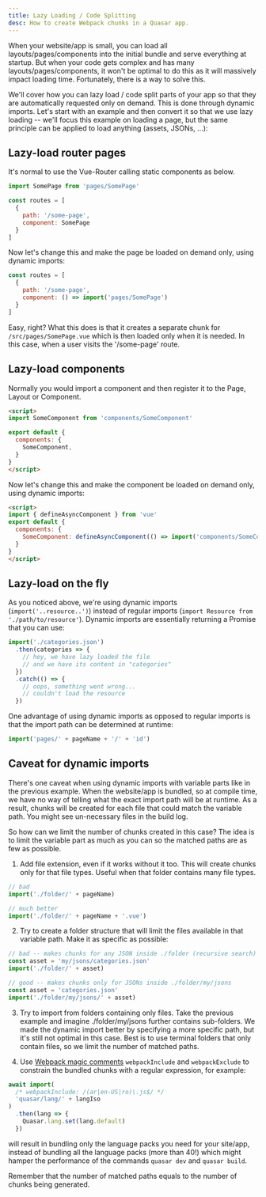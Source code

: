 ```yaml
---
title: Lazy Loading / Code Splitting
desc: How to create Webpack chunks in a Quasar app.
---
```

When your website/app is small, you can load all layouts/pages/components into the initial bundle and serve everything at startup. But when your code gets complex and has many layouts/pages/components, it won't be optimal to do this as it will massively impact loading time. Fortunately, there is a way to solve this.

We'll cover how you can lazy load / code split parts of your app so that they are automatically requested only on demand. This is done through dynamic imports. Let's start with an example and then convert it so that we use lazy loading -- we'll focus this example on loading a page, but the same principle can be applied to load anything (assets, JSONs, ...):

## Lazy-load router pages
It's normal to use the Vue-Router calling static components as below.
```js
import SomePage from 'pages/SomePage'

const routes = [
  {
    path: '/some-page',
    component: SomePage
  }
]
```

Now let's change this and make the page be loaded on demand only, using dynamic imports:
```js
const routes = [
  {
    path: '/some-page',
    component: () => import('pages/SomePage')
  }
]
```

Easy, right? What this does is that it creates a separate chunk for `/src/pages/SomePage.vue` which is then loaded only when it is needed. In this case, when a user visits the '/some-page' route.

## Lazy-load components
Normally you would import a component and then register it to the Page, Layout or Component.

```html
<script>
import SomeComponent from 'components/SomeComponent'

export default {
  components: {
    SomeComponent,
  }
}
</script>
```

Now let's change this and make the component be loaded on demand only, using dynamic imports:
```html
<script>
import { defineAsyncComponent } from 'vue'
export default {
  components: {
    SomeComponent: defineAsyncComponent(() => import('components/SomeComponent')),
  }
}
</script>
```

## Lazy-load on the fly
As you noticed above, we're using dynamic imports (`import('..resource..')`) instead of regular imports (`import Resource from './path/to/resource'`). Dynamic imports are essentially returning a Promise that you can use:

```js
import('./categories.json')
  .then(categories => {
    // hey, we have lazy loaded the file
    // and we have its content in "categories"
  })
  .catch(() => {
    // oops, something went wrong...
    // couldn't load the resource
  })
```

One advantage of using dynamic imports as opposed to regular imports is that the import path can be determined at runtime:

```js
import('pages/' + pageName + '/' + 'id')
```

## Caveat for dynamic imports
There's one caveat when using dynamic imports with variable parts like in the previous example. When the website/app is bundled, so at compile time, we have no way of telling what the exact import path will be at runtime. As a result, chunks will be created for each file that could match the variable path. You might see un-necessary files in the build log.

So how can we limit the number of chunks created in this case? The idea is to limit the variable part as much as you can so the matched paths are as few as possible.
1. Add file extension, even if it works without it too. This will create chunks only for that file types. Useful when that folder contains many file types.
  ```js
  // bad
  import('./folder/' + pageName)

  // much better
  import('./folder/' + pageName + '.vue')
  ```
2. Try to create a folder structure that will limit the files available in that variable path. Make it as specific as possible:
  ```js
  // bad -- makes chunks for any JSON inside ./folder (recursive search)
  const asset = 'my/jsons/categories.json'
  import('./folder/' + asset)

  // good -- makes chunks only for JSONs inside ./folder/my/jsons
  const asset = 'categories.json'
  import('./folder/my/jsons/' + asset)
  ```
3. Try to import from folders containing only files. Take the previous example and imagine ./folder/my/jsons further contains sub-folders. We made the dynamic import better by specifying a more specific path, but it's still not optimal in this case. Best is to use terminal folders that only contain files, so we limit the number of matched paths.

4. Use [Webpack magic comments](https://webpack.js.org/api/module-methods/#magic-comments) `webpackInclude` and `webpackExclude` to constrain the bundled chunks with a regular expression, for example:
  ```js
  await import(
    /* webpackInclude: /(ar|en-US|ro)\.js$/ */
    'quasar/lang/' + langIso
  )
    .then(lang => {
      Quasar.lang.set(lang.default)
    })
  ```
  will result in bundling only the language packs you need for your site/app, instead of bundling all the language packs (more than 40!) which might hamper the performance of the commands `quasar dev` and `quasar build`.

Remember that the number of matched paths equals to the number of chunks being generated.
